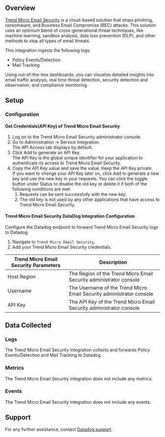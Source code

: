 ## Overview

[Trend Micro Email Security][1] is a cloud-based solution that stops phishing, ransomware, and Business Email Compromise (BEC) attacks. This solution uses an optimum blend of cross-generational threat techniques, like machine learning, sandbox analysis, data loss prevention (DLP), and other methods to stop all types of email threats.

This integration ingests the following logs:

- Policy Events/Detection
- Mail Tracking

Using out-of-the-box dashboards, you can visualize detailed insights into email traffic analysis, real time threat detection, security detection and observation, and compliance monitoring.

## Setup

### Configuration

#### Get Credentials(API Key) of Trend Micro Email Security

1. Log on to the Trend Micro Email Security administrator console.
2. Go to Administration -> Service Integration.<br> The API Access tab displays by default.
3. Click Add to generate an API Key.<br> The API Key is the global unique identifier for your application to authenticate its access to Trend Micro Email Security.
4. Copy the API Key value and save the value. Keep the API Key private.<br> If you want to change your API Key later on, click Add to generate a new key and use the new key in your requests. You can click the toggle button under Status to disable the old key or delete it if both of the following conditions are met:
   1. Requests can be sent successfully with the new key.
   2. The old key is not used by any other applications that have access to Trend Micro Email Security.

#### Trend Micro Email Security DataDog Integration Configuration

Configure the Datadog endpoint to forward Trend Micro Email Security logs to Datadog.

1. Navigate to `Trend Micro Email Security`.
2. Add your Trend Micro Email Security credentials.

| Trend Micro Email Security Parameters | Description                                                          |
| ------------------------------------- | -------------------------------------------------------------------- |
| Host Region                           | The Region of the Trend Micro Email Security administrator console   |
| Username                              | The Username of the Trend Micro Email Security administrator console |
| API Key                               | The API Key of the Trend Micro Email Security administrator console  |

## Data Collected

### Logs

The Trend Micro Email Security integration collects and forwards Policy Events/Detection and Mail Tracking to Datadog.

### Metrics

The Trend Micro Email Security integration does not include any metrics.

### Events

The Trend Micro Email Security integration does not include any events.

## Support

For any further assistance, contact [Datadog support][2].

[1]: https://www.trendmicro.com/en_in/business/products/user-protection/sps/email-and-collaboration/email-security.html
[2]: https://docs.datadoghq.com/help/
